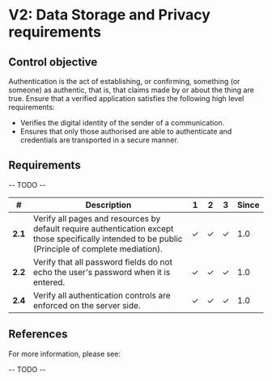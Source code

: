 # V2: Data Storage and Privacy requirements

## Control objective

Authentication is the act of establishing, or confirming, something (or someone) as authentic, that is, that claims made by or about the thing are true. Ensure that a verified application satisfies the following high level requirements:

- Verifies the digital identity of the sender of a communication.
- Ensures that only those authorised are able to authenticate and credentials are transported in a secure manner.

## Requirements

-- TODO --

| # | Description | 1 | 2 | 3 | Since |
| --- | --- | --- | --- | --- | --- |
| **2.1** | Verify all pages and resources by default require authentication except those specifically intended to be public (Principle of complete mediation). | ✓ | ✓ | ✓ | 1.0 |
| **2.2** | Verify that all password fields do not echo the user's password when it is entered. | ✓ | ✓ | ✓ | 1.0 |
| **2.4** | Verify all authentication controls are enforced on the server side. | ✓ | ✓ | ✓ | 1.0 |

## References

For more information, please see:

-- TODO --


